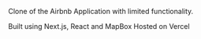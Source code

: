 Clone of the Airbnb Application with limited functionality.

Built using Next.js, React and MapBox
Hosted on Vercel
